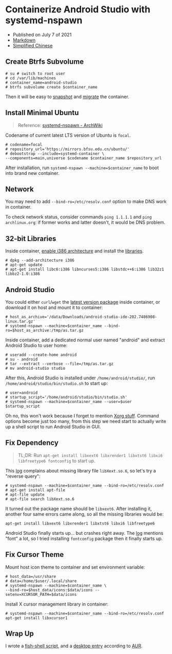 # Containerize Android Studio with systemd-nspawn

- Published on July 7 of 2021
- [Markdown][raw]
- [Simplified Chinese][zhs]

[raw]: https://raw.githubusercontent.com/liolok/liolok.com/master/containerize-android-studio-with-systemd-nspawn/index.md
[zhs]: https://liolok.com/zhs/containerize-android-studio-with-systemd-nspawn/

## Create Btrfs Subvolume

```console
# su # switch to root user
# cd /var/lib/machines
# container_name=android-studio
# btrfs subvolume create $container_name
```

Then it will be easy to [snapshot][snapshot] and [migrate][migrate] the container.

[snapshot]: https://wiki.archlinux.org/title/Btrfs#Snapshots
[migrate]: https://wiki.archlinux.org/title/Btrfs#Send/receive

## Install Minimal Ubuntu

> Reference: [systemd-nspawn - ArchWiki](https://wiki.archlinux.org/title/Systemd-nspawn#Create_a_Debian_or_Ubuntu_environment)

Codename of current latest LTS version of Ubuntu is `focal`.

```console
# codename=focal
# repository_url='https://mirrors.bfsu.edu.cn/ubuntu/'
# debootstrap --include=systemd-container \
--components=main,universe $codename $container_name $repository_url
```

After installation, run `systemd-nspawn --machine=$container_name` to boot into brand new container.

## Network

You may need to add `--bind-ro=/etc/resolv.conf` option to make DNS work in container.

To check network status, consider commands `ping 1.1.1.1` and `ping archlinux.org`: if former works and latter doesn't, it would be DNS problem.

## 32-bit Libraries

Inside container, [enable i386 architecture][multiarch] and install the [libraries][libs].

[multiarch]: https://wiki.debian.org/Multiarch/Implementation#Using_multiarch
[libs]: https://developer.android.com/studio/install#64bit-libs

```console
# dpkg --add-architecture i386
# apt-get update
# apt-get install libc6:i386 libncurses5:i386 libstdc++6:i386 lib32z1 libbz2-1.0:i386
```

## Android Studio

You could either `curl`/`wget` the [latest version package][download] inside container,
or download it on host and mount it to container:

[download]: https://developer.android.com/studio#downloads

```console
# host_as_archive='/data/Downloads/android-studio-ide-202.7486908-linux.tar.gz'
# systemd-nspawn --machine=$container_name --bind-ro=$host_as_archive:/tmp/as.tar.gz
```

Inside container, add a dedicated normal user named "android" and extract Android Studio to user home:

```console
# useradd --create-home android
# su - android
# tar --extract --verbose --file=/tmp/as.tar.gz
# mv android-studio studio
```

After this, Android Studio is installed under `/home/android/studio/`,
run `/home/android/studio/bin/studio.sh` to start up:

```console
# user=android
# startup_script='/home/android/studio/bin/studio.sh'
# systemd-nspawn --machine=$container_name --user=$user $startup_script
```

Oh no, this won't work because I forget to mention [Xorg stuff][xorg].
Command options become just too many, from this step we need start to
actually write up a shell script to run Android Studio in GUI.

[xorg]: https://liolok.com/run-desktop-app-with-systemd-nspawn-container/#xorg "Run Desktop App with systemd-nspawn Container"

## Fix Dependency

> TL;DR: Run `apt-get install libxext6 libxrender1 libxtst6 libxi6 libfreetype6 fontconfig` to start up.

This [log](./missing-lib.log) complains about missing library file `libXext.so.6`,
so let's try a "reverse query":

```console
# systemd-nspawn --machine=$container_name --bind-ro=/etc/resolv.conf
# apt-get install apt-file
# apt-file update
# apt-file search libXext.so.6
```

It turned out the package name should be `libxext6`. After installing it, another four same errors
came along, so all the missing libraries would be:

```console
apt-get install libxext6 libxrender1 libxtst6 libxi6 libfreetype6
```

Android Studio finally starts up... but crashes right away. The [log](./font.log) mentions "font"
a lot, so I tried installing `fontconfig` package then it finally starts up.

## Fix Cursor Theme

Mount host icon theme to container and set environment variable:

```console
# host_data=/usr/share
# data=/home/$user/.local/share
# systemd-nspawn --machine=$container_name \
--bind-ro=$host_data/icons:$data/icons --setenv=XCURSOR_PATH=$data/icons
```

Install X cursor management library in container:

```console
# systemd-nspawn --machine=$container_name --bind-ro=/etc/resolv.conf apt-get install libxcursor1
```

## Wrap Up

I wrote a [fish-shell script][script], and a [desktop entry][desktop-entry] according to [AUR][aur-ref].

[script]: https://github.com/liolok/dotfiles/blob/master/.local/bin/android-studio
[desktop-entry]: https://github.com/liolok/dotfiles/blob/master/.local/share/applications/android-studio.desktop
[aur-ref]: https://aur.archlinux.org/cgit/aur.git/tree/android-studio.desktop?h=android-studio
